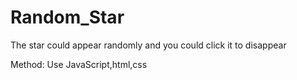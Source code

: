 # Random_Star
The star could appear randomly and you could click it to disappear

Method: Use JavaScript,html,css
